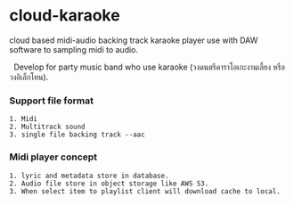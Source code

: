 # cloud-karaoke
cloud based midi-audio backing track karaoke player use with DAW software to sampling midi to audio.


&nbsp; Develop for party music band who use karaoke (วงดนตรีคาราโอเกะงานเลี้ยง หรือวงอิเล็กโทน).

### Support file format
    1. Midi
    2. Multitrack sound
    3. single file backing track --aac

### Midi player concept
    1. lyric and metadata store in database.
    2. Audio file store in object storage like AWS S3.
    3. When select item to playlist client will download cache to local.